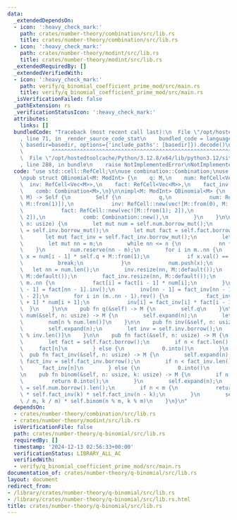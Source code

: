 ```yaml
---
data:
  _extendedDependsOn:
  - icon: ':heavy_check_mark:'
    path: crates/number-theory/combination/src/lib.rs
    title: crates/number-theory/combination/src/lib.rs
  - icon: ':heavy_check_mark:'
    path: crates/number-theory/modint/src/lib.rs
    title: crates/number-theory/modint/src/lib.rs
  _extendedRequiredBy: []
  _extendedVerifiedWith:
  - icon: ':heavy_check_mark:'
    path: verify/q_binomial_coefficient_prime_mod/src/main.rs
    title: verify/q_binomial_coefficient_prime_mod/src/main.rs
  _isVerificationFailed: false
  _pathExtension: rs
  _verificationStatusIcon: ':heavy_check_mark:'
  attributes:
    links: []
  bundledCode: "Traceback (most recent call last):\n  File \"/opt/hostedtoolcache/Python/3.12.8/x64/lib/python3.12/site-packages/onlinejudge_verify/documentation/build.py\"\
    , line 71, in _render_source_code_stat\n    bundled_code = language.bundle(stat.path,\
    \ basedir=basedir, options={'include_paths': [basedir]}).decode()\n          \
    \         ^^^^^^^^^^^^^^^^^^^^^^^^^^^^^^^^^^^^^^^^^^^^^^^^^^^^^^^^^^^^^^^^^^^^^^^^^^^^^^^^^\n\
    \  File \"/opt/hostedtoolcache/Python/3.12.8/x64/lib/python3.12/site-packages/onlinejudge_verify/languages/rust.py\"\
    , line 288, in bundle\n    raise NotImplementedError\nNotImplementedError\n"
  code: "use std::cell::RefCell;\n\nuse combination::Combination;\nuse modint::ModInt;\n\
    \npub struct QBinomial<M: ModInt> {\n    q: M,\n    num: RefCell<Vec<M>>,\n  \
    \  inv: RefCell<Vec<M>>,\n    fact: RefCell<Vec<M>>,\n    fact_inv: RefCell<Vec<M>>,\n\
    \    comb: Combination<M>,\n}\n\nimpl<M: ModInt> QBinomial<M> {\n    pub fn new(q:\
    \ M) -> Self {\n        Self {\n            q,\n            num: RefCell::new(vec![M::from(0),\
    \ M::from(1)]),\n            inv: RefCell::new(vec![M::from(0), M::from(1)]),\n\
    \            fact: RefCell::new(vec![M::from(1); 2]),\n            fact_inv: RefCell::new(vec![M::from(1);\
    \ 2]),\n            comb: Combination::new(),\n        }\n    }\n\n    fn expand(&self,\
    \ n: usize) {\n        let mut num = self.num.borrow_mut();\n        let mut inv\
    \ = self.inv.borrow_mut();\n        let mut fact = self.fact.borrow_mut();\n \
    \       let mut fact_inv = self.fact_inv.borrow_mut();\n        let m = inv.len();\n\
    \        let mut nn = m;\n        while nn <= n {\n            nn *= 2;\n    \
    \    }\n        num.reserve(nn - m);\n        for i in m..nn {\n            let\
    \ x = num[i - 1] * self.q + M::from(1);\n            if x.val() == 0 {\n     \
    \           break;\n            }\n            num.push(x);\n        }\n     \
    \   let nn = num.len();\n        inv.resize(nn, M::default());\n        fact.resize(nn,\
    \ M::default());\n        fact_inv.resize(nn, M::default());\n        for i in\
    \ m..nn {\n            fact[i] = fact[i - 1] * num[i];\n        }\n        fact_inv[nn\
    \ - 1] = fact[nn - 1].inv();\n        inv[nn - 1] = fact_inv[nn - 1] * fact[nn\
    \ - 2];\n        for i in (m..nn - 1).rev() {\n            fact_inv[i] = fact_inv[i\
    \ + 1] * num[i + 1];\n            inv[i] = fact_inv[i] * fact[i - 1];\n      \
    \  }\n    }\n\n    pub fn q(&self) -> M {\n        self.q\n    }\n\n    pub fn\
    \ num(&self, n: usize) -> M {\n        self.expand(n);\n        let num = self.num.borrow();\n\
    \        num[n % num.len()]\n    }\n\n    pub fn inv(&self, n: usize) -> M {\n\
    \        self.expand(n);\n        let inv = self.inv.borrow();\n        inv[n\
    \ % inv.len()]\n    }\n\n    pub fn fact(&self, n: usize) -> M {\n        self.expand(n);\n\
    \        let fact = self.fact.borrow();\n        if n < fact.len() {\n       \
    \     fact[n]\n        } else {\n            0.into()\n        }\n    }\n\n  \
    \  pub fn fact_inv(&self, n: usize) -> M {\n        self.expand(n);\n        let\
    \ fact_inv = self.fact_inv.borrow();\n        if n < fact_inv.len() {\n      \
    \      fact_inv[n]\n        } else {\n            0.into()\n        }\n    }\n\
    \n    pub fn binom(&self, n: usize, k: usize) -> M {\n        if n < k {\n   \
    \         return 0.into();\n        }\n        self.expand(n);\n        let m\
    \ = self.num.borrow().len();\n        if n < m {\n            return self.fact(n)\
    \ * self.fact_inv(k) * self.fact_inv(n - k);\n        }\n        self.comb.nck(n\
    \ / m, k / m) * self.binom(n % m, k % m)\n    }\n}\n"
  dependsOn:
  - crates/number-theory/combination/src/lib.rs
  - crates/number-theory/modint/src/lib.rs
  isVerificationFile: false
  path: crates/number-theory/q-binomial/src/lib.rs
  requiredBy: []
  timestamp: '2024-12-13 02:56:33+00:00'
  verificationStatus: LIBRARY_ALL_AC
  verifiedWith:
  - verify/q_binomial_coefficient_prime_mod/src/main.rs
documentation_of: crates/number-theory/q-binomial/src/lib.rs
layout: document
redirect_from:
- /library/crates/number-theory/q-binomial/src/lib.rs
- /library/crates/number-theory/q-binomial/src/lib.rs.html
title: crates/number-theory/q-binomial/src/lib.rs
---
```

